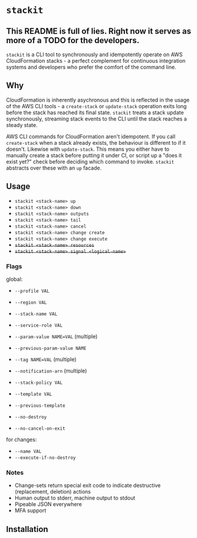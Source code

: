 # `stackit`

## This README is full of lies. Right now it serves as more of a TODO for the developers.

`stackit` is a CLI tool to synchronously and idempotently operate on AWS
CloudFormation stacks - a perfect complement for continuous integration systems
and developers who prefer the comfort of the command line.

## Why

CloudFormation is inherently asychronous and this is reflected in the usage
of the AWS CLI tools - a `create-stack` or `update-stack` operation exits long
before the stack has reached its final state. `stackit` treats a stack update
synchronously, streaming stack events to the CLI until the stack reaches a
steady state.

AWS CLI commands for CloudFormation aren't idempotent. If you call `create-stack`
when a stack already exists, the behaviour is different to if it doesn't.
Likewise with `update-stack`. This means you either have to manually create a
stack before putting it under CI, or script up a "does it exist yet?" check
before deciding which command to invoke. `stackit` abstracts over these with
an `up` facade.

## Usage

* `stackit <stack-name> up`
* `stackit <stack-name> down`
* `stackit <stack-name> outputs`
* `stackit <stack-name> tail`
* `stackit <stack-name> cancel`
* `stackit <stack-name> change create`
* `stackit <stack-name> change execute`
* ~~`stackit <stack-name> resources`~~
* ~~`stackit <stack-name> signal <logical-name>`~~

### Flags

global:

* `--profile VAL`
* `--region VAL`
* `--stack-name VAL`

* `--service-role VAL`
* `--param-value NAME=VAL` (multiple)
* `--previous-param-value NAME`
* `--tag NAME=VAL` (multiple)
* `--notification-arn` (multiple)
* `--stack-policy VAL`
* `--template VAL`
* `--previous-template`
* `--no-destroy`
* `--no-cancel-on-exit`

for changes:
* `--name VAL`
* `--execute-if-no-destroy`

### Notes

* Change-sets return special exit code to indicate destructive (replacement,
  deletion) actions
* Human output to stderr, machine output to stdout
* Pipeable JSON everywhere
* MFA support

## Installation

